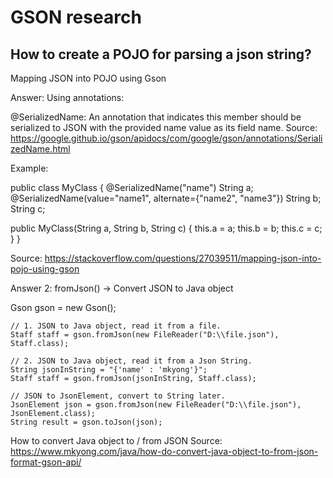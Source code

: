 # GSON research

## How to create a POJO for parsing a json string?

Mapping JSON into POJO using Gson

Answer: Using annotations:

@SerializedName: An annotation that indicates this member should be serialized to JSON with the provided name value as its field name.
Source: https://google.github.io/gson/apidocs/com/google/gson/annotations/SerializedName.html

Example:

public class MyClass {
   @SerializedName("name") String a;
   @SerializedName(value="name1", alternate={"name2", "name3"}) String b;
   String c;

   public MyClass(String a, String b, String c) {
     this.a = a;
     this.b = b;
     this.c = c;
   }
 }

Source: https://stackoverflow.com/questions/27039511/mapping-json-into-pojo-using-gson

Answer 2: fromJson() -> Convert JSON to Java object

Gson gson = new Gson();

	// 1. JSON to Java object, read it from a file.
	Staff staff = gson.fromJson(new FileReader("D:\\file.json"), Staff.class);

	// 2. JSON to Java object, read it from a Json String.
	String jsonInString = "{'name' : 'mkyong'}";
	Staff staff = gson.fromJson(jsonInString, Staff.class);

	// JSON to JsonElement, convert to String later.
	JsonElement json = gson.fromJson(new FileReader("D:\\file.json"), JsonElement.class);
    String result = gson.toJson(json);

How to convert Java object to / from JSON
Source: https://www.mkyong.com/java/how-do-convert-java-object-to-from-json-format-gson-api/